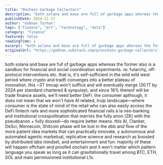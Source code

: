 ```yaml
---
title: "Onchain Garbage Collectors"
description: "both solana and base are full of garbage apps whereas the former also is a sandbox for financial and social coordination experiments."
publishDate: 2024-11-17
author: "Gokhan Turhan"
tags: ["finance", "art", "technology", "data"]
category: "finance"
featured: false
readingTime: 1
excerpt: "both solana and base are full of garbage apps whereas the former also is a sandbox for financial and social coordination experiments. re: futarchy, off-protocol interventions etc. that is, it's self-s..."
originalUrl: "https://gokhan.substack.com/p/onchain-garbage-collectors"
---
```


both solana and base are full of garbage apps whereas the former also is a sandbox for financial and social coordination experiments. re: futarchy, off-protocol interventions etc. that is, it's self-sufficient in the wild wild west period where crypto and tradfi converges into a better plateau of innovation. this ~3T tmcap won't suffice and will eventually merge (30.1T by 2024 per standard chartered & synpulse), and since 16% thereof will be trade finance assets, we'll need better DeFi. the consumer apthough, it does not mean that we won't have AI related, trulp landscape—where consumer is the state of mind of the retail who can also easily access the DeFi fintech rails and more sophisticated financial rails à la neo-banking and institutional crosspollination that marries the fully anon (ZK) with the pseudoanon + fully doxxed—do require better means. this AI, Clanker, DeSci, Memecoin, Shitcoin phase will be lost in the ebb and flow of the more patient idea markets that can practically innovate. y autonomous and automated agentic marketual, replicative science and research as boosted by distributed labs mindset, and entertainment and fun. majority of these will happen offchain and proofed onchain and it won't matter which pattern language you speak as long as it can gravitationally travel among BTC, ETH, SOL and main permissioned institutional L1s.